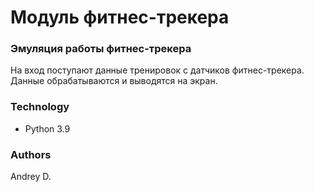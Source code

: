 # Модуль фитнес-трекера
### Эмуляция работы фитнес-трекера
На вход поступают данные тренировок с датчиков фитнес-трекера.
Данные обрабатываются и выводятся на экран.
### Technology  
  
 - Python 3.9   
 
   
 ### Authors  
 Andrey D.

